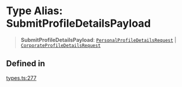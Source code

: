 # Type Alias: SubmitProfileDetailsPayload

> **SubmitProfileDetailsPayload**: [`PersonalProfileDetailsRequest`](/docs/packages/sdk/interfaces/PersonalProfileDetailsRequest.md) \| [`CorporateProfileDetailsRequest`](/docs/packages/sdk/interfaces/CorporateProfileDetailsRequest.md)

## Defined in

[types.ts:277](https://github.com/monerium/js-monorepo/blob/main/packages/sdk/src/types.ts#L277)
